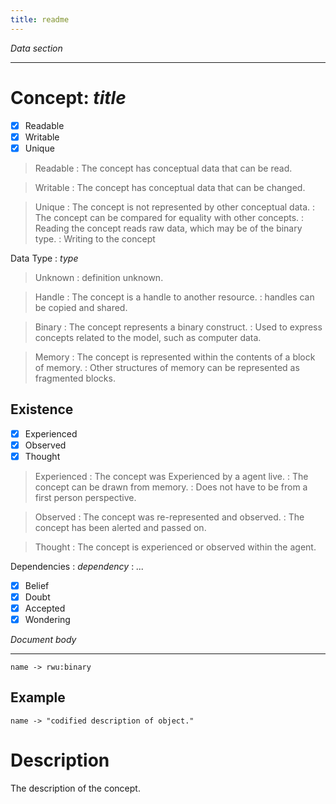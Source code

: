 ```yaml
---
title: readme
---
```

_Data section_
* * * * * * * * * * * * * * * * * * * * * * * * * * * * * * * * * * * * * *
Concept: _title_
===========================================================================
- [x] Readable
- [x] Writable
- [x] Unique

> Readable
  : The concept has conceptual data that can be read.

> Writable
  : The concept has conceptual data that can be changed.

> Unique
  : The concept is not represented by other conceptual data.
  : The concept  can be compared for equality with other concepts.
  : Reading the concept reads raw data, which may be of the binary type.
  : Writing to the concept

Data Type
  : _type_

> Unknown
  : definition unknown.

> Handle
  : The concept is a handle to another resource.
  : handles can be copied and shared.

> Binary
  : The concept represents a binary construct.
  : Used to express concepts related to the model, such as computer data.

> Memory
  : The concept is represented within the contents of a block of memory.
  : Other structures of memory can be represented as fragmented blocks. 

Existence
---------------------------------------------------------------------------
- [x] Experienced
- [x] Observed
- [x] Thought

> Experienced
  : The concept was Experienced by a agent live.
  : The concept can be drawn from memory.
  : Does not have to be from a first person perspective.

> Observed
  : The concept was re-represented and observed.
  : The concept has been alerted and passed on.

> Thought
  : The concept is experienced or observed within the agent.

Dependencies
  : _dependency_
  : _..._

- [x] Belief
- [x] Doubt
- [x] Accepted
- [x] Wondering

_Document body_
* * * * * * * * * * * * * * * * * * * * * * * * * * * * * * * * * * * * * *
```code
name -> rwu:binary
```

Example
---------------------------------------------------------------------------
```code
name -> "codified description of object."
```

Description
===========================================================================
The description of the concept.
